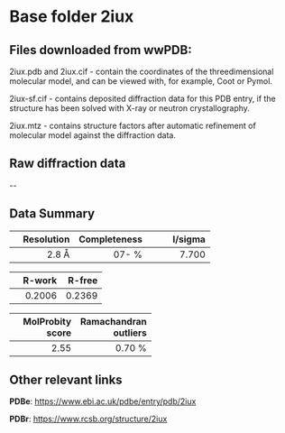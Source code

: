# Base folder 2iux

## Files downloaded from wwPDB:

2iux.pdb and 2iux.cif - contain the coordinates of the threedimensional molecular model, and can be viewed with, for example, Coot or Pymol.

2iux-sf.cif - contains deposited diffraction data for this PDB entry, if the structure has been solved with X-ray or neutron crystallography.

2iux.mtz - contains structure factors after automatic refinement of molecular model against the diffraction data.

## Raw diffraction data

--<br> 

## Data Summary
|   | Resolution | Completeness| I/sigma |
|---|-------------:|----------------:|--------------:|
|   |2.8  Å|  07- %|<img width=50/>7.700|

|   | **R-work**| **R-free**   
|---|-------------:|----------------:|           
||0.2006|0.2369|

|   |**MolProbity<br>score**| **Ramachandran<br>outliers** 
|---|-------------:|----------------:|
||2.55|0.70 %|

## Other relevant links 
**PDBe**:  https://www.ebi.ac.uk/pdbe/entry/pdb/2iux
 
**PDBr**: https://www.rcsb.org/structure/2iux 

